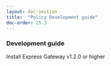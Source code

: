 ```yaml
---
layout: doc-section
title:  "Policy Development guide"
doc-order: 25.3
---
```

### Development guide 

Install Express Gateway v1.2.0 or higher

 